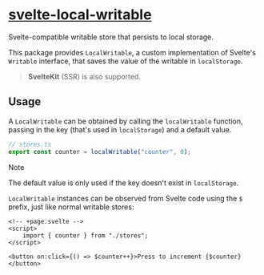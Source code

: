 # [svelte-local-writable](https://www.npmjs.com/package/svelte-local-writable)
Svelte-compatible writable store that persists to local storage.

This package provides `LocalWritable`, a custom implementation of Svelte's `Writable` interface, that saves the value of the writable in `localStorage`.

> **SvelteKit** (SSR) is also supported.

## Usage
A `LocalWritable` can be obtained by calling the `localWritable` function, passing in the key (that's used in `localStorage`) and a default value.
```ts
// stores.ts
export const counter = localWritable("counter", 0);
```
> [!note]
> The default value is only used if the key doesn't exist in `localStorage`.

`LocalWritable` instances can be observed from Svelte code using the `$` prefix, just like normal writable stores:

```svelte
<!-- +page.svelte -->
<script>
    import { counter } from "./stores"; 
</script>

<button on:click={() => $counter++}>Press to increment {$counter}</button>
```
